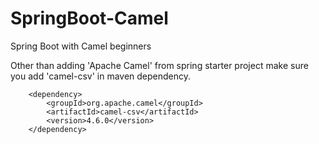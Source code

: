 # SpringBoot-Camel
 Spring Boot with Camel beginners
 
 Other than adding 'Apache Camel' from spring starter project make sure you add 'camel-csv' in maven dependency.

 
<!-- https://mvnrepository.com/artifact/org.apache.camel/camel-csv -->
		<dependency>
    		<groupId>org.apache.camel</groupId>
    		<artifactId>camel-csv</artifactId>
    		<version>4.6.0</version>
		</dependency>

